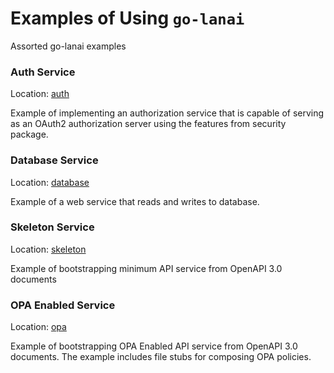 # Examples of Using `go-lanai`

Assorted go-lanai examples

### Auth Service

Location: [auth](./auth)

Example of implementing an authorization service that is capable of serving as an OAuth2 authorization server using the features
from security package.

### Database Service

Location: [database](./database)

Example of a web service that reads and writes to database.

### Skeleton Service 

Location: [skeleton](./skeleton)

Example of bootstrapping minimum API service from OpenAPI 3.0 documents

### OPA Enabled Service

Location: [opa](./opa)

Example of bootstrapping OPA Enabled API service from OpenAPI 3.0 documents. 
The example includes file stubs for composing OPA policies. 